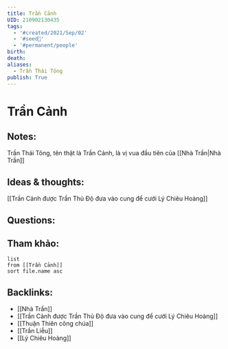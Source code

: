 ```yaml
---
title: Trần Cảnh
UID: 210902130435
tags:
  - '#created/2021/Sep/02'
  - '#seed🥜'
  - '#permanent/people'
birth: 
death: 
aliases:
  - Trần Thái Tông
publish: True
---
```

# Trần Cảnh

## Notes:

Trần Thái Tông, tên thật là Trần Cảnh, là vị vua đầu tiên của [[Nhà Trần|Nhà Trần]]

## Ideas & thoughts:
[[Trần Cảnh được Trần Thủ Độ đưa vào cung để cưới Lý Chiêu Hoàng]]

## Questions:


## Tham khảo:
```dataview
list
from [[Trần Cảnh]]
sort file.name asc
```
## Backlinks:
- [[Nhà Trần]]
- [[Trần Cảnh được Trần Thủ Độ đưa vào cung để cưới Lý Chiêu Hoàng]]
- [[Thuận Thiên công chúa]]
- [[Trần Liễu]]
- [[Lý Chiêu Hoàng]]
